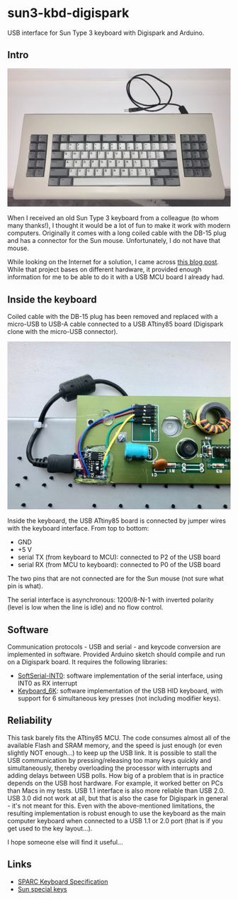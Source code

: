 # sun3-kbd-digispark
USB interface for Sun Type 3 keyboard with Digispark and Arduino.

## Intro
![Sun Type 3 keyboard](images/sun3_kbd.jpg)

When I received an old Sun Type 3 keyboard from a colleague (to whom many thanks!), I thought it would be a lot of fun to make it work with modern computers.
Originally it comes with a long coiled cable with the DB-15 plug and has a connector for the Sun mouse. Unfortunately, I do not have that mouse.

While looking on the Internet for a solution, I came across [this blog post](http://blog.daveastels.com.s3-website-us-west-2.amazonaws.com/2014/12/27/type-3-keyboard.html). While that project bases on different hardware, it provided enough information for me to be able to do it with a USB MCU board I already had.

## Inside the keyboard
Coiled cable with the DB-15 plug has been removed and replaced with a micro-USB to USB-A cable connected to a USB ATtiny85 board (Digispark clone with the micro-USB connector).

![USB interface inside keyboard](images/sun3_kbd_inside.jpg)

Inside the keyboard, the USB ATtiny85 board is connected by jumper wires with the keyboard interface. From top to bottom:
 * GND
 * +5 V
 * serial TX (from keyboard to MCU): connected to P2 of the USB board
 * serial RX (from MCU to keyboard): connected to P0 of the USB board

The two pins that are not connected are for the Sun mouse (not sure what pin is what).

The serial interface is asynchronous: 1200/8-N-1 with inverted polarity (level is low when the line is idle) and no flow control.

## Software
Communication protocols - USB and serial - and keycode conversion are implemented in software. Provided Arduino sketch should compile and run on a Digispark board. It requires the following libraries:
 * [SoftSerial-INT0](https://github.com/J-Rios/Digispark_SoftSerial-INT0): software implementation of the serial interface, using INT0 as RX interrupt
 * [Keyboard_6K](https://github.com/kostyaz/DigisparkKeyboard_6K): software implementation of the USB HID keyboard, with support for 6 simultaneous key presses (not including modifier keys).

## Reliability
This task barely fits the ATtiny85 MCU. The code consumes almost all of the available Flash and SRAM memory, and the speed is just enough (or even slightly NOT enough...) to keep up the USB link. It is possible to stall the USB communication by pressing/releasing too many keys quickly and simultaneously, thereby overloading the processor with interrupts and adding delays between USB polls. How big of a problem that is in practice depends on the USB host hardware. For example, it worked better on PCs than Macs in my tests. USB 1.1 interface is also more reliable than USB 2.0. USB 3.0 did not work at all, but that is also the case for Digispark in general - it's not meant for this.
Even with the above-mentioned limitations, the resulting implementation is robust enough to use the keyboard as the main computer keyboard when connected to a USB 1.1 or 2.0 port (that is if you get used to the key layout...).

I hope someone else will find it useful...

## Links
 * [SPARC Keyboard Specification](http://kentie.net/article/sunkbd/KBD.pdf)
 * [Sun special keys](http://kentie.net/article/sunkbd/sun%20keys.txt)
